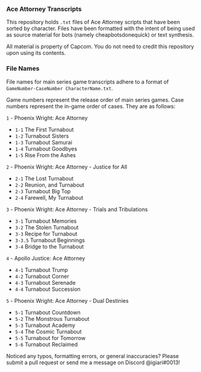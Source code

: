 ### Ace Attorney Transcripts

This repository holds `.txt` files of Ace Attorney scripts that have been sorted by character. Files have been formatted with the intent of being used as source material for bots (namely cheapbotsdonequick) or text synthesis.

All material is property of Capcom. You do not need to credit this repository upon using its contents.

### File Names

File names for main series game transcripts adhere to a format of `GameNumber-CaseNumber CharacterName.txt`.

Game numbers represent the release order of main series games. Case numbers represent the in-game order of cases. They are as follows:

`1` - Phoenix Wright: Ace Attorney

- `1-1` The First Turnabout
- `1-2` Turnabout Sisters
- `1-3` Turnabout Samurai
- `1-4` Turnabout Goodbyes
- `1-5` Rise From the Ashes

`2` - Phoenix Wright: Ace Attorney - Justice for All

- `2-1` The Lost Turnabout
- `2-2` Reunion, and Turnabout
- `2-3` Turnabout Big Top
- `2-4` Farewell, My Turnabout

`3` - Phoenix Wright: Ace Attorney - Trials and Tribulations

- `3-1` Turnabout Memories
- `3-2` The Stolen Turnabout
- `3-3` Recipe for Turnabout
- `3-3.5` Turnabout Beginnings
- `3-4` Bridge to the Turnabout

`4` - Apollo Justice: Ace Attorney

- `4-1` Turnabout Trump
- `4-2` Turnabout Corner
- `4-3` Turnabout Serenade
- `4-4` Turnabout Succession

`5` - Phoenix Wright: Ace Attorney - Dual Destinies

- `5-1` Turnabout Countdown
- `5-2` The Monstrous Turnabout
- `5-3` Turnabout Academy
- `5-4` The Cosmic Turnabout
- `5-5` Turnabout for Tomorrow
- `5-6` Turnabout Reclaimed

Noticed any typos, formatting errors, or general inaccuracies? Please submit a pull request or send me a message on Discord @igiari#0013! 
